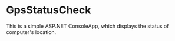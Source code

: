 # GpsStatusCheck
This is a simple ASP.NET ConsoleApp, which displays the status of computer's location.
